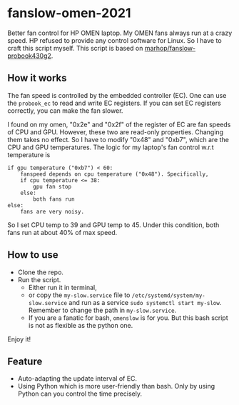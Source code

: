 # fanslow-omen-2021
Better fan control for HP OMEN laptop.
My OMEN fans always run at a crazy speed.
HP refused to provide any control software for Linux.
So I have to craft this script myself.
This script is based on [marhop/fanslow-probook430g2](https://github.com/marhop/fanslow-probook430g2).

## How it works

The fan speed is controlled by the embedded controller (EC).
One can use the `probook_ec` to read and write EC registers.
If you can set EC registers correctly, you can make the fan slower.

I found on my omen, "0x2e" and "0x2f" of the register of EC are fan speeds of CPU and GPU.
However, these two are read-only properties. Changing them takes no effect.
So I have to modify "0x48" and "0xb7", which are the CPU and GPU temperatures.
The logic for my laptop's fan control w.r.t temperature is
```
if gpu temperature ("0xb7") < 60:
    fanspeed depends on cpu temperature ("0x48"). Specifically,
    if cpu temperature <= 38:
        gpu fan stop
    else:
        both fans run
else:
    fans are very noisy.
```
So I set CPU temp to 39 and GPU temp to 45. Under this condition, both fans run at about 40% of max speed.

## How to use

* Clone the repo.
* Run the script.
    * Either run it in terminal, 
    * or copy the `my-slow.service` file to `/etc/systemd/system/my-slow.service` and run as a service `sudo systemctl start my-slow`.
Remember to change the path in `my-slow.service`.
    * If you are a fanatic for bash, `omenslow` is for you. But this bash script is not as flexible as the python one.

Enjoy it!

## Feature

* Auto-adapting the update interval of EC.
* Using Python which is more user-friendly than bash. Only by using Python can you control the time precisely.
